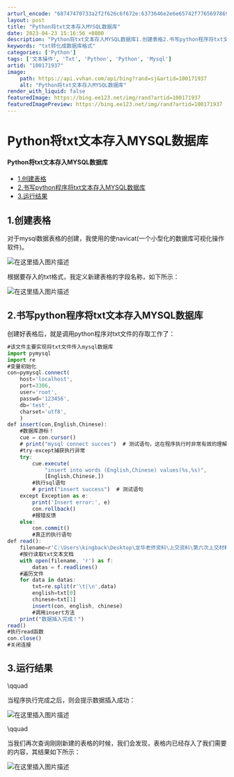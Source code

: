 ```yaml
---
arturl_encode: "68747470733a2f2f626c6f672e:6373646e2e6e65742f77656978696e5f33383436383037372f:61727469636c652f64657461696c732f313030313731393337"
layout: post
title: "Python将txt文本存入MYSQL数据库"
date: 2023-04-23 15:16:56 +0800
description: "Python将txt文本存入MYSQL数据库1.创建表格2.书写python程序将txt文本存入MY"
keywords: "txt转化成数据库格式"
categories: ['Python']
tags: ['文本操作', 'Txt', 'Python', 'Python', 'Mysql']
artid: "100171937"
image:
    path: https://api.vvhan.com/api/bing?rand=sj&artid=100171937
    alt: "Python将txt文本存入MYSQL数据库"
render_with_liquid: false
featuredImage: https://bing.ee123.net/img/rand?artid=100171937
featuredImagePreview: https://bing.ee123.net/img/rand?artid=100171937
---
```


# Python将txt文本存入MYSQL数据库

#### Python将txt文本存入MYSQL数据库

* [1.创建表格](#1_1)
* [2.书写python程序将txt文本存入MYSQL数据库](#2pythontxtMYSQL_6)
* [3.运行结果](#3_57)

## 1.创建表格

对于mysql数据表格的创建，我使用的使navicat(一个小型化的数据库可视化操作软件)。
  
![在这里插入图片描述](https://i-blog.csdnimg.cn/blog_migrate/297824b4b1fa27fd304dbf0f55ca50db.png#pic_center)
  
根据要存入的txt格式，我定义新建表格的字段名称，如下所示：
  
![在这里插入图片描述](https://i-blog.csdnimg.cn/blog_migrate/60529ee9e0a873d07260a66eb6729493.png#pic_center)

## 2.书写python程序将txt文本存入MYSQL数据库

创建好表格后，就是调用python程序对txt文件的存取工作了：

```javascript
#该文件主要实现将txt文件传入mysql数据库
import pymysql
import re
#变量初始化
con=pymysql.connect(
    host='localhost',
    port=3306,
    user='root',
    passwd='123456',
    db='test',
    charset='utf8',
    )
def insert(con,English,Chinese):
    #数据库游标！
    cue = con.cursor()
    # print("mysql connect succes")  # 测试语句，这在程序执行时非常有效的理解程序是否执行到这一步
    #try-except捕获执行异常
    try:
        cue.execute(
            "insert into words (English,Chinese) values(%s,%s)",
            [English,Chinese,])
        #执行sql语句
        # print("insert success")  # 测试语句
    except Exception as e:
        print('Insert error:', e)
        con.rollback()
        #报错反馈
    else:
        con.commit()
        #真正的执行语句
def read():
    filename=r'C:\Users\kingback\Desktop\龙华老师资料\上交资料\第六次上交材料\words.txt'
    #按行读取txt文本文档
    with open(filename, 'r') as f:
        datas = f.readlines()
    #遍历文件
    for data in datas:
        txt=re.split(r'\t|\n',data)
        english=txt[0]
        chinese=txt[1]
        insert(con, english, chinese)
        #调用insert方法
    print("数据插入完成！")
read()
#执行read函数
con.close()
#关闭连接

```

## 3.运行结果

\qquad

当程序执行完成之后，则会提示数据插入成功：
  
![在这里插入图片描述](https://i-blog.csdnimg.cn/blog_migrate/9be4ff4a6a41feab4874609207572859.png#pic_center)
  



\qquad

当我们再次查询刚刚新建的表格的时候，我们会发现，表格内已经存入了我们需要的内容，其结果如下所示：
  
![在这里插入图片描述](https://i-blog.csdnimg.cn/blog_migrate/3fddb195c47201d367ab1936d2bc7d8b.png#pic_center)